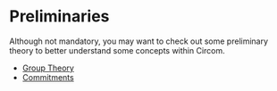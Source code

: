 # Preliminaries

Although not mandatory, you may want to check out some preliminary theory to better understand some concepts within Circom.

- [Group Theory](./group-theory.md)
- [Commitments](./commitments.md)
